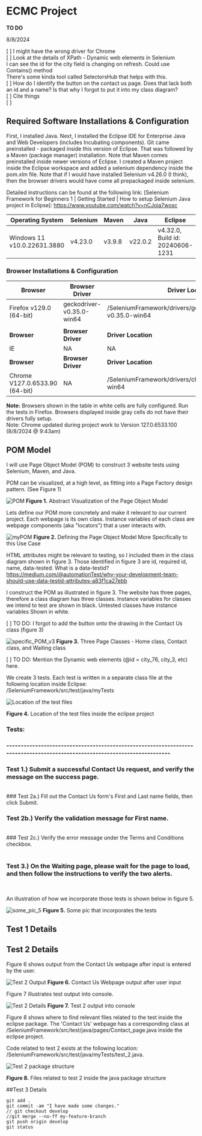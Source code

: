 # ECMC Project

**TO DO**

8/8/2024

[ ] I might have the wrong driver for Chrome <br>
[ ] Look at the details of XPath - Dynamic web elements in Selenium <br>
	I can see the id for the city field is changing on refresh. Could use Contains() method <br>
	There's some kinda tool called SelectorsHub that helps with this. <br>
[ ] How do I identify the button on the contact us page. Does that lack both an id and a name? Is that why I forgot to put it into my class diagram? <br>
[ ] Cite things <br>
[ ] <br>

## Required Software Installations & Configuration


First, I installed Java. Next, I installed the Eclipse IDE for Enterprise Java and Web Developers (includes Incubating components).
Git came preinstalled - packaged inside this version of Eclipse. That was followed by a Maven (package manager) installation. Note that Maven comes preinstalled inside newer versions of Eclipse. I created a Maven project inside the Eclipse workspace and added a selenium dependency inside the pom.xlm file. Note that if I would have installed Selenium v4.26.0 (I think), then the browser drivers would have come all prepackaged inside selenium. 

Detailed instructions can be found at the following link: [Selenium Framework for Beginners 1 | Getting Started | How to setup Selenium Java project in Eclipse]: https://www.youtube.com/watch?v=nCJoia7wosc


| **Operating System**        | **Selenium**  | **Maven**  | **Java**  | **Eclipse**                         |
|-----------------------------|---------------|------------|-----------|-------------------------------------|
| Windows 11 v10.0.22631.3880 |   v4.23.0     | v3.9.8     | v22.0.2   |  v4.32.0, Build id: 20240606-1231   |

### Browser Installations & Configuration

| **Browser**                         | **Browser Driver**                              | **Driver Location**                                             |
|-------------------------------------|-------------------------------------------------|-----------------------------------------------------------------|
|Firefox v129.0 (64-bit)              |   geckodriver-v0.35.0-win64                     |/SeleniumFramework/drivers/geckodriver/geckodriver-v0.35.0-win64 |
|                                     |                                                 |                                                                 |
| **Browser**                         | **Browser Driver**                              | **Driver Location**                                             |
|IE                                   |   NA                                            | NA                                                              |
| **Browser**                         | **Browser Driver**                              | **Driver Location**                                             |
|Chrome V127.0.6533.90 (64-bit)       |   NA                                            | /SeleniumFramework/drivers/chromedriver/chromedriver-win64      |

**Note:** Browsers shown in the table in white cells are fully configured. Run the tests in Firefox. Browsers displayed inside gray cells do not have their drivers fully setup. <br>
Note: Chrome updated during project work to Version 127.0.6533.100 (8/8/2024 @ 9:43am)


## POM Model

I will use Page Object Model (POM) to construct 3 website tests using Selenium, Maven, and Java.

POM can be visualized, at a high level, as fitting into a Page Factory design pattern. (See Figure 1)

![POM](./images/POM.png)
**Figure 1.** Abstract Visualization of the Page Object Model

Lets define our POM more concretely and make it relevant to our current project.
Each webpage is its own class. Instance variables of each class are webpage components (aka "locators") that a user interacts with.

![myPOM](./images/myPOM.png)
**Figure 2.** Defining the Page Object Model More Specifically to this Use Case

HTML attributes might be relevant to testing, so I included them in the class diagram shown in figure 3. Those identified in figure 3 are id, required id, name, data-tested. What is a data-testid? https://medium.com/@automationTest/why-your-development-team-should-use-data-testid-attributes-a83f1ca27ebb

I construct the POM as illustrated in figure 3. The website has three pages, therefore a class diagram has three classes. Instance variables for classes we intend to test are shown in black. Untested classes have instance variables Shown in white.

[ ] TO DO: I forgot to add the button onto the drawing in the Contact Us class (figure 3)

![specific_POM_v3](./images/specific_POM_v3.png)
**Figure 3.** Three Page Classes - Home class, Contact class, and Waiting class
  
[ ] TO DO: Mention the Dynamic web elements (@id = city_76, city_3, etc) here.

We create 3 tests. Each test is written in a separate class file at the following location inside Eclipse: /SeleniumFramework/src/test/java/myTests

![Location of the test files](./images/testFilesLocation.png)

**Figure 4.** Location of the test files inside the eclipse project

### Tests: 
### --------------------------------------------------------------------------------------------------------------------------

### Test 1.) Submit a successful Contact Us request, and verify the message on the success page. <br>

<br>
### Test 2a.) Fill out the Contact Us form's First and Last name fields, then click Submit. <br>

### Test 2b.) Verify the validation message for First name. <br>
<br>
### Test 2c.) Verify the error message under the Terms and Conditions checkbox. <br>
<br>

### Test 3.) On the Waiting page, please wait for the page to load, and then follow the instructions to verify the two alerts. <br>
<br>

An illustration of how we incorporate those tests is shown below in figure 5.

![some_pic_5](./images/some_pic_4.png)
**Figure 5.** Some pic that incorporates the tests

## Test 1 Details


## Test 2 Details

Figure 6 shows output from the Contact Us webpage after input is entered by the user.

![Test 2 Output](./images/test2_output.png)
**Figure 6.** Contact Us Webpage output after user input

Figure 7 illustrates test output into console. 

![Test 2 Details](./images/Test_2.png)
**Figure 7.** Test 2 output into console

Figure 8 shows where to find relevant files related to the test inside the eclipse package. The 'Contact Us' webpage has a corresponding class at /SeleniumFramework/src/test/java/pages/Contact_page.java inside the eclipse project. 

Code related to test 2 exists at the following location: /SeleniumFramework/src/test/java/myTests/test_2.java.

![Test 2 package structure](./images/test2_package_structure.png)

**Figure 8.** Files related to test 2 inside the java package structure

##Test 3 Details

```
git add .
git commit -am "I have made some changes."
// git checkout develop
//git merge --no-ff my-feature-branch
git push origin develop
git status
```

